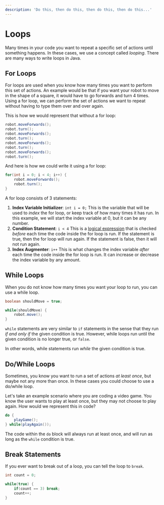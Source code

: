 ```yaml
---
description: 'Do this, then do this, then do this, then do this...'
---
```


# Loops

Many times in your code you want to repeat a specific set of actions until something happens. In these cases, we use a concept called _looping_. There are many ways to write loops in Java.

## For Loops

For loops are used when you know how many times you want to perform this set of actions. An example would be that if you want your robot to move in the shape of a square, it would have to go forwards and turn 4 times. Using a for loop, we can perform the set of actions we want to repeat without having to type them over and over again.

This is how we would represent that without a for loop:

```java
robot.moveForwards();
robot.turn();
robot.moveForwards();
robot.turn();
robot.moveForwards();
robot.turn();
robot.moveForwards();
robot.turn();
```

And here is how we could write it using a for loop:

```java
for(int i = 0; i < 4; i++) {
    robot.moveForwards();
    robot.turn();
}
```

A for loop consists of 3 statements:

1. **Index Variable Initializer**: `int i = 0;` This is the variable that will be used to _index_ the for loop, or keep track of how many times it has run. In this example, we will start the index variable at 0, but it can be any number.
2. **Condition Statement**: `i < 4` This is a [logical expression](booleans.md#logical-expressions) that is checked _before_ each time the code inside the for loop is run. If the statement is true, then the for loop will run again. If the statement is false, then it will not run again.
3. **Index Augmenter**: `i++` This is what changes the index variable _after_ each time the code inside the for loop is run. It can increase or decrease the index variable by any amount.

## While Loops

When you do not know how many times you want your loop to run, you can use a while loop.

```java
boolean shouldMove = true;

while(shouldMove) {
    robot.move();
}
```

`while` statements are very similar to `if` statements in the sense that they run _if and only if_ the given condition is true. However, while loops run until the given condition is no longer true, or `false`.

In other words, while statements run _while_ the given condition is true.

## Do/While Loops

Sometimes, you know you want to run a set of actions _at least once_, but maybe not any more than once. In these cases you could choose to use a do/while loop.

Let's take an example scenario where you are coding a video game. You know the user wants to play at least once, but they may not choose to play again. How would we represent this in code?

```java
do {
    playGame();
} while(playAgain());
```

The code within the `do` block will always run at least once, and will run as long as the `while` condition is true.

## Break Statements

If you ever want to break out of a loop, you can tell the loop to `break`.

```java
int count = 0;

while(true) {
    if(count == 3) break;
    count++;
}
```

